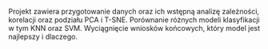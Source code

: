 Projekt zawiera przygotowanie danych oraz ich wstępną analizę zależności, korelacji oraz podziału PCA i T-SNE. 
Porównanie różnych modeli klasyfikacji w tym KNN oraz SVM. Wyciągnięcie wniosków końcowych, który model jest najlepszy i dlaczego.
